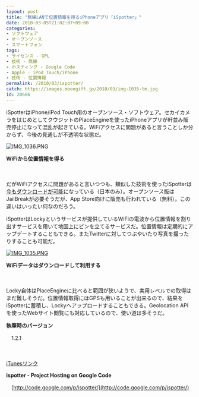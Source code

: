 ```yaml
---
layout: post
title: "無線LANで位置情報を得るiPhoneアプリ「iSpotter」"
date: 2010-03-05T21:02:07+09:00
categories:
- ソフトウェア
- オープンソース
- スマートフォン
tags: 
- ライセンス - GPL
- 技術 - 無線
- ホスティング - Google Code
- Apple - iPod Touch/iPhone
- 技術 - 位置情報
permalink: /2010/03/ispotter/
catch: https://images.moongift.jp/2010/03/img-1035-tm.jpg
id: 20686
---
```

iSpotterはiPhone/iPod Touch用のオープンソース・ソフトウェア。セカイカメラをはじめとしてクウジットのPlaceEngineを使ったiPhoneアプリが軒並み販売停止になって混乱が起きている。WiFiアクセスに問題があると言うことしか分からず、今後の見通しが不透明な状態だ。

  

![IMG_1036.PNG](https://images.moongift.jp/2010/03/img-1036.png)  
  
**WiFiから位置情報を得る**

  

　

  

だがWiFiアクセスに問題があると言いつつも、類似した技術を使ったiSpotterは[今もダウンロードが可能](itms://itunes.apple.com/WebObjects/MZStore.woa/wa/viewSoftware?id=324504756&mt=8&s=143441)になっている（日本のみ）。オープンソース版はJailBreakが必要そうだが、App Store向けに販売も行われている（無料）。この違いはいったい何なのだろう。

  
<!--more-->

iSpotterはLockyというサービスが提供しているWiFiの電波から位置情報を割り出すサービスを用いて地図上にピンを立てるサービスだ。位置情報は定期的にアップデートすることもできる。またTwitterに対してつぶやいたり写真を撮ったりすることも可能だ。

  

[![IMG_1035.PNG](https://images.moongift.jp/2010/03/img-1035-tm.jpg)](https://images.moongift.jp/2010/03/img-1035.png)  
  
**WiFiデータはダウンロードして利用する**

  

　

  

Locky自体はPlaceEngineに比べると範囲が狭いようで、実用レベルでの取得はまだ難しそうだ。位置情報取得にはGPSも用いることが出来るので、結果をiSpotterに蓄積し、Lockyへアップロードすることもできる。Geolocation APIを使ったWebサイト閲覧にも対応しているので、使い道は多そうだ。

  

**執筆時のバージョン**  
  
　1.2.1

  

　

  

[iTunesリンク](itms://itunes.apple.com/WebObjects/MZStore.woa/wa/viewSoftware?id=324504756&mt=8&s=143441)

  

**ispotter - Project Hosting on Google Code**  
  
　[http://code.google.com/p/ispotter/](http://code.google.com/p/ispotter/)

  
